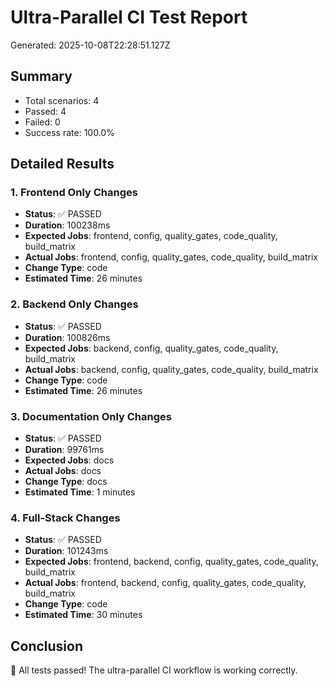 # Ultra-Parallel CI Test Report

Generated: 2025-10-08T22:28:51.127Z

## Summary
- Total scenarios: 4
- Passed: 4
- Failed: 0
- Success rate: 100.0%

## Detailed Results


### 1. Frontend Only Changes
- **Status**: ✅ PASSED
- **Duration**: 100238ms
- **Expected Jobs**: frontend, config, quality_gates, code_quality, build_matrix
- **Actual Jobs**: frontend, config, quality_gates, code_quality, build_matrix
- **Change Type**: code
- **Estimated Time**: 26 minutes




### 2. Backend Only Changes
- **Status**: ✅ PASSED
- **Duration**: 100826ms
- **Expected Jobs**: backend, config, quality_gates, code_quality, build_matrix
- **Actual Jobs**: backend, config, quality_gates, code_quality, build_matrix
- **Change Type**: code
- **Estimated Time**: 26 minutes




### 3. Documentation Only Changes
- **Status**: ✅ PASSED
- **Duration**: 99761ms
- **Expected Jobs**: docs
- **Actual Jobs**: docs
- **Change Type**: docs
- **Estimated Time**: 1 minutes




### 4. Full-Stack Changes
- **Status**: ✅ PASSED
- **Duration**: 101243ms
- **Expected Jobs**: frontend, backend, config, quality_gates, code_quality, build_matrix
- **Actual Jobs**: frontend, backend, config, quality_gates, code_quality, build_matrix
- **Change Type**: code
- **Estimated Time**: 30 minutes





## Conclusion
🎉 All tests passed! The ultra-parallel CI workflow is working correctly.
